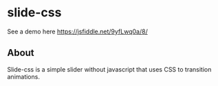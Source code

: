 # slide-css

See a demo here https://jsfiddle.net/9yfLwq0a/8/

## About

Slide-css is a simple slider without javascript that uses CSS to transition animations.
